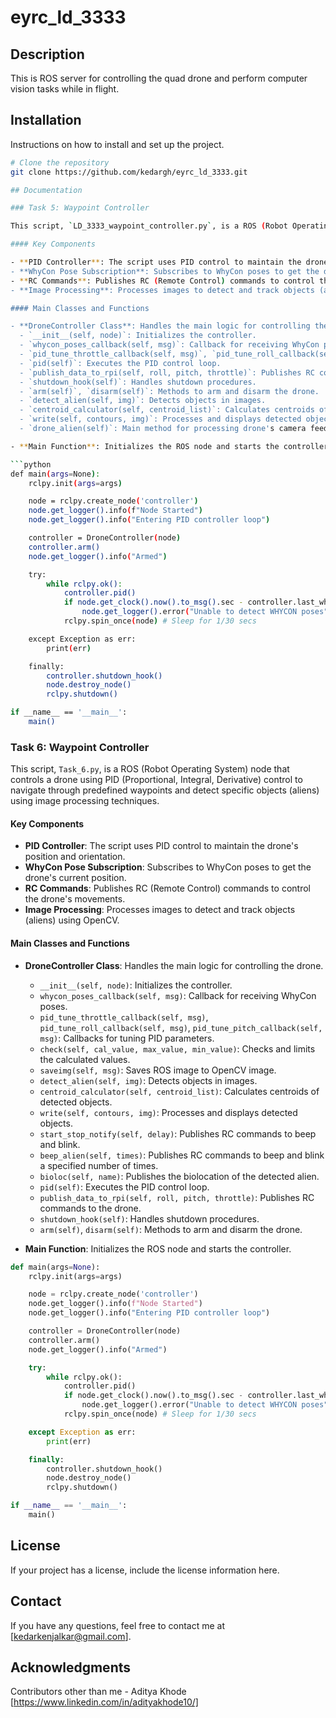 # eyrc_ld_3333

## Description
This is ROS server for controlling the quad drone and perform computer vision tasks while in flight.

## Installation
Instructions on how to install and set up the project.

```bash
# Clone the repository
git clone https://github.com/kedargh/eyrc_ld_3333.git

## Documentation

### Task 5: Waypoint Controller

This script, `LD_3333_waypoint_controller.py`, is a ROS (Robot Operating System) node that controls a drone using PID (Proportional, Integral, Derivative) control to navigate through predefined waypoints.

#### Key Components

- **PID Controller**: The script uses PID control to maintain the drone's position and orientation.
- **WhyCon Pose Subscription**: Subscribes to WhyCon poses to get the drone's current position.
- **RC Commands**: Publishes RC (Remote Control) commands to control the drone's movements.
- **Image Processing**: Processes images to detect and track objects (aliens) using OpenCV.

#### Main Classes and Functions

- **DroneController Class**: Handles the main logic for controlling the drone.
  - `__init__(self, node)`: Initializes the controller.
  - `whycon_poses_callback(self, msg)`: Callback for receiving WhyCon poses.
  - `pid_tune_throttle_callback(self, msg)`, `pid_tune_roll_callback(self, msg)`, `pid_tune_pitch_callback(self, msg)`: Callbacks for tuning PID parameters.
  - `pid(self)`: Executes the PID control loop.
  - `publish_data_to_rpi(self, roll, pitch, throttle)`: Publishes RC commands to the drone.
  - `shutdown_hook(self)`: Handles shutdown procedures.
  - `arm(self)`, `disarm(self)`: Methods to arm and disarm the drone.
  - `detect_alien(self, img)`: Detects objects in images.
  - `centroid_calculator(self, centroid_list)`: Calculates centroids of detected objects.
  - `write(self, contours, img)`: Processes and displays detected objects.
  - `drone_alien(self)`: Main method for processing drone's camera feed and detecting objects.

- **Main Function**: Initializes the ROS node and starts the controller.

```python
def main(args=None):
    rclpy.init(args=args)

    node = rclpy.create_node('controller')
    node.get_logger().info(f"Node Started")
    node.get_logger().info("Entering PID controller loop")

    controller = DroneController(node)
    controller.arm()
    node.get_logger().info("Armed")

    try:
        while rclpy.ok():
            controller.pid()
            if node.get_clock().now().to_msg().sec - controller.last_whycon_pose_received_at > 1:
                node.get_logger().error("Unable to detect WHYCON poses")
            rclpy.spin_once(node) # Sleep for 1/30 secs        

    except Exception as err:
        print(err)

    finally:
        controller.shutdown_hook()
        node.destroy_node()
        rclpy.shutdown()

if __name__ == '__main__':
    main()
```

### Task 6: Waypoint Controller

This script, `Task_6.py`, is a ROS (Robot Operating System) node that controls a drone using PID (Proportional, Integral, Derivative) control to navigate through predefined waypoints and detect specific objects (aliens) using image processing techniques.

#### Key Components

- **PID Controller**: The script uses PID control to maintain the drone's position and orientation.
- **WhyCon Pose Subscription**: Subscribes to WhyCon poses to get the drone's current position.
- **RC Commands**: Publishes RC (Remote Control) commands to control the drone's movements.
- **Image Processing**: Processes images to detect and track objects (aliens) using OpenCV.

#### Main Classes and Functions

- **DroneController Class**: Handles the main logic for controlling the drone.
  - `__init__(self, node)`: Initializes the controller.
  - `whycon_poses_callback(self, msg)`: Callback for receiving WhyCon poses.
  - `pid_tune_throttle_callback(self, msg)`, `pid_tune_roll_callback(self, msg)`, `pid_tune_pitch_callback(self, msg)`: Callbacks for tuning PID parameters.
  - `check(self, cal_value, max_value, min_value)`: Checks and limits the calculated values.
  - `saveimg(self, msg)`: Saves ROS image to OpenCV image.
  - `detect_alien(self, img)`: Detects objects in images.
  - `centroid_calculator(self, centroid_list)`: Calculates centroids of detected objects.
  - `write(self, contours, img)`: Processes and displays detected objects.
  - `start_stop_notify(self, delay)`: Publishes RC commands to beep and blink.
  - `beep_alien(self, times)`: Publishes RC commands to beep and blink a specified number of times.
  - `bioloc(self, name)`: Publishes the biolocation of the detected alien.
  - `pid(self)`: Executes the PID control loop.
  - `publish_data_to_rpi(self, roll, pitch, throttle)`: Publishes RC commands to the drone.
  - `shutdown_hook(self)`: Handles shutdown procedures.
  - `arm(self)`, `disarm(self)`: Methods to arm and disarm the drone.

- **Main Function**: Initializes the ROS node and starts the controller.

```python
def main(args=None):
    rclpy.init(args=args)

    node = rclpy.create_node('controller')
    node.get_logger().info(f"Node Started")
    node.get_logger().info("Entering PID controller loop")

    controller = DroneController(node)
    controller.arm()
    node.get_logger().info("Armed")

    try:
        while rclpy.ok():
            controller.pid()
            if node.get_clock().now().to_msg().sec - controller.last_whycon_pose_received_at > 1:
                node.get_logger().error("Unable to detect WHYCON poses")
            rclpy.spin_once(node) # Sleep for 1/30 secs        

    except Exception as err:
        print(err)

    finally:
        controller.shutdown_hook()
        node.destroy_node()
        rclpy.shutdown()

if __name__ == '__main__':
    main()
```


## License
If your project has a license, include the license information here.

## Contact
If you have any questions, feel free to contact me at [kedarkenjalkar@gmail.com].

## Acknowledgments
Contributors other than me - Aditya Khode [https://www.linkedin.com/in/adityakhode10/]
